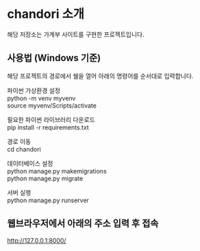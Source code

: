 # chandori 소개
해당 저장소는 가계부 사이트를 구현한 프로젝트입니다.

## 사용법 (Windows 기준)
해당 프로젝트의 경로에서 쉘을 열어 아래의 명령어를 순서대로 입력합니다.

파이썬 가상환경 설정   
python -m venv myvenv   
source myvenv/Scripts/activate   

필요한 파이썬 라이브러리 다운로드   
pip install -r requirements.txt

경로 이동   
cd chandori

데이터베이스 설정   
python manage.py makemigrations   
python manage.py migrate

서버 실행   
python manage.py runserver


## 웹브라우저에서 아래의 주소 입력 후 접속
http://127.0.0.1:8000/
